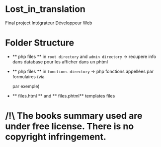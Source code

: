 # Lost_in_translation
Final project Intégrateur Développeur Web



# Folder Structure

 * ** php files **  in ``root directory`` and ``admin directory`` -> recupere info dans database pour les afficher dans un phtml
 
 * ** php files **  in ``fonctions directory`` -> php fonctions appellées par formulaires (via <form  action="usersTraitement.php" > par exemple)
 
 * ** files.html ** and ** files.phtml** templates files 
 
 
 
# /!\ The books summary used are under free license. There is no copyright infringement.
